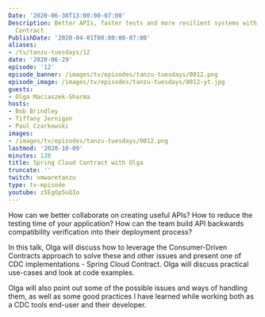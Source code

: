 ```yaml
---
Date: '2020-06-30T13:00:00-07:00'
Description: Better APIs, faster tests and more resilient systems with Spring Cloud
  Contract
PublishDate: '2020-04-01T00:00:00-07:00'
aliases:
- /tv/tanzu-tuesdays/12
date: '2020-06-29'
episode: '12'
episode_banner: /images/tv/episodes/tanzu-tuesdays/0012.png
episode_image: /images/tv/episodes/tanzu-tuesdays/0012-yt.jpg
guests:
- Olga Maciaszek-Sharma
hosts:
- Bob Brindley
- Tiffany Jernigan
- Paul Czarkowski
images:
- /images/tv/episodes/tanzu-tuesdays/0012.png
lastmod: '2020-10-09'
minutes: 120
title: Spring Cloud Contract with Olga
truncate: ''
twitch: vmwaretanzu
type: tv-episode
youtube: z5EgOp5uQIo
---
```


How can we better collaborate on creating useful APIs? How to reduce the testing time of your application? How can the team build API backwards compatibility verification into their deployment process?

In this talk, Olga will discuss how to leverage the Consumer-Driven Contracts approach to solve these and other issues and present one of CDC implementations - Spring Cloud Contract. Olga will discuss practical use-cases and look at code examples.

Olga will also point out some of the possible issues and ways of handling them, as well as some good practices I have learned while working both as a CDC tools end-user and their developer.